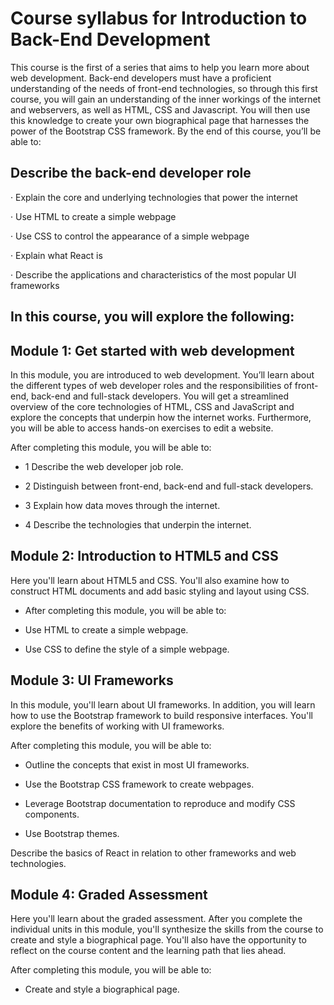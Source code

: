 # Course syllabus for Introduction to Back-End Development
This course is the first of a series that aims to help you learn more about web development. Back-end developers must have a proficient understanding of the needs of front-end technologies, so through this first course, you will gain an understanding of the inner workings of the internet and webservers, as well as HTML, CSS and Javascript. You will then use this knowledge to create your own biographical page that harnesses the power of the Bootstrap CSS framework. By the end of this course, you’ll be able to:   
## Describe the back-end developer role

  ·       Explain the core and underlying technologies that power the internet

  ·       Use HTML to create a simple webpage

  ·       Use CSS to control the appearance of a simple webpage

  ·       Explain what React is

  ·       Describe the applications and characteristics of the most popular UI frameworks

## In this course, you will explore the following:


## Module 1: Get started with web development 
In this module, you are introduced to web development. You’ll learn about the different types of web developer roles and the responsibilities of front-end, back-end and full-stack developers. You will get a streamlined overview of the core technologies of HTML, CSS and JavaScript and explore the concepts that underpin how the internet works. Furthermore, you will be able to access hands-on exercises to edit a website. 

 After completing this module, you will be able to: 
- 1 Describe the web developer job role. 

- 2 Distinguish between front-end, back-end and full-stack developers.

- 3 Explain how data moves through the internet.

- 4 Describe the technologies that underpin the internet.  

## Module 2: Introduction to HTML5 and CSS  

Here you'll learn about HTML5 and CSS. You'll also examine how to construct HTML documents and add basic styling and layout using CSS. 

- After completing this module, you will be able to: 

- Use HTML to create a simple webpage.

- Use CSS to define the style of a simple webpage. 

## Module 3: UI Frameworks
In this module, you'll learn about UI frameworks. In addition, you will learn how to use the Bootstrap framework to build responsive interfaces. You'll explore the benefits of working with UI frameworks. 

After completing this module, you will be able to: 

- Outline the concepts that exist in most UI frameworks.

- Use the Bootstrap CSS framework to create webpages.

- Leverage Bootstrap documentation to reproduce and modify CSS components.

- Use Bootstrap themes. 

Describe the basics of React in relation to other frameworks and web technologies.

## Module 4: Graded Assessment
Here you'll learn about the graded assessment. After you complete the individual units in this module, you'll synthesize the skills from the course to create and style a biographical page. You'll also have the opportunity to reflect on the course content and the learning path that lies ahead. 

After completing this module, you will be able to: 

- Create and style a biographical page.










